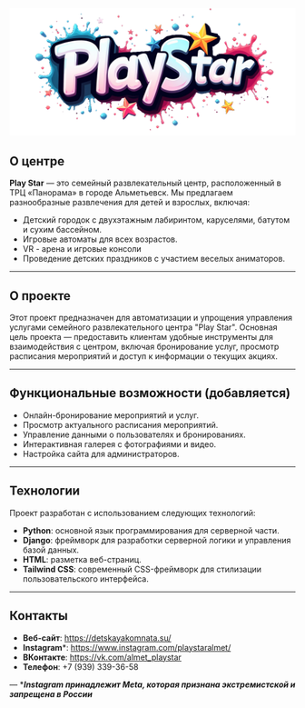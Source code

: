 ![Play Star Logo](./assets/img/logo.png)

## О центре

**Play Star** — это семейный развлекательный центр, расположенный в ТРЦ «Панорама» в городе Альметьевск. Мы предлагаем разнообразные развлечения для детей и взрослых, включая:

- Детский городок с двухэтажным лабиринтом, каруселями, батутом и сухим бассейном.
- Игровые автоматы для всех возрастов.
- VR - арена и игровые консоли
- Проведение детских праздников с участием веселых аниматоров.

---

## О проекте

Этот проект предназначен для автоматизации и упрощения управления услугами семейного развлекательного центра "Play Star". Основная цель проекта — предоставить клиентам удобные инструменты для взаимодействия с центром, включая бронирование услуг, просмотр расписания мероприятий и доступ к информации о текущих акциях.

---

## Функциональные возможности (добавляется)

- Онлайн-бронирование мероприятий и услуг.
- Просмотр актуального расписания мероприятий.
- Управление данными о пользователях и бронированиях.
- Интерактивная галерея с фотографиями и видео.
- Настройка сайта для администраторов.

---

## Технологии

Проект разработан с использованием следующих технологий:

- **Python**: основной язык программирования для серверной части.
- **Django**: фреймворк для разработки серверной логики и управления базой данных.
- **HTML**: разметка веб-страниц.
- **Tailwind CSS**: современный CSS-фреймворк для стилизации пользовательского интерфейса.

---

## Контакты
- **Веб-сайт**: https://detskayakomnata.su/
- **Instagram***: https://www.instagram.com/playstaralmet/
- **ВКонтакте**: https://vk.com/almet_playstar
- **Телефон**: +7 (939) 339-36-58

— ****Instagram принадлежит Meta, которая признана экстремистской и запрещена в России***
